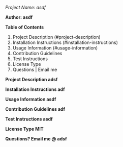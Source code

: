 *Project Name: asdf*

**Author: asdf**

**Table of Contents**
<!--ts-->
1. Project Description (#project-description)
2. Installation Instructions (#installation-instructions)
3. Usage Information (#usage-information)
4. Contribution Guidelines
5. Test Instructions
6. License Type
7. Questions | Email me

<!--te-->
**Project Description adsf**

**Installation Instructions adf**

**Usage Information asdf**

**Contribution Guidelines adf**

**Test Instructions asdf**

**License Type MIT**

**Questions? Email me @ adsf**

